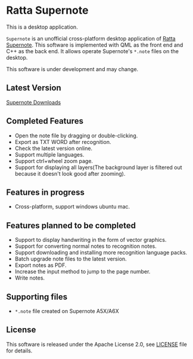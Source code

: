 # Ratta Supernote

This is a desktop application.

`Supernote` is an unofficial cross-platform desktop application of  [Ratta Supernote](https://supernote.com).
This software is implemented with QML as the front end and C++ as the back end. It allows operate Supernote's `*.note` files on the desktop.

This software is under development and may change.


## Latest Version
[Supernote Downloads](https://github.com/qiaodenghui/Supernote/releases)


## Completed Features
* Open the note file by dragging or double-clicking.
* Export as TXT WORD after recognition.
* Check the latest version online.
* Support multiple languages.
* Support ctrl+wheel zoom page.
* Support for displaying all layers(The background layer is filtered out because it doesn't look good after zooming).

## Features in progress

* Cross-platform, support windows ubuntu mac.

## Features planned to be completed

* Support to display handwriting in the form of vector graphics.
* Support for converting normal notes to recognition notes.
* Support downloading and installing more recognition language packs.
* Batch upgrade note files to the latest version.
* Export notes as PDF.
* Increase the input method to jump to the page number.
* Write notes.


## Supporting files

* `*.note` file created on Supernote A5X/A6X


## License

This software is released under the Apache License 2.0, see [LICENSE](LICENSE) file for details.
